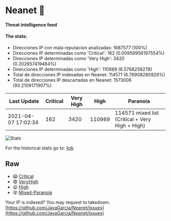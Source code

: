 # Neanet :hocho:
#### Threat intelligence feed
#### The stats:

- Direcciones IP con mala reputacion analizadas: 1687577 (100%)
- Direcciones IP determinadas como 'Critical':  162 (0.00959956197554%)
- Direcciones IP determinadas como 'Very High':  3420 (0.202657419484%)
- Direcciones IP determinadas como 'High':  110989 (6.5768258278)
- Total de direcciones IP indexadas en Neanet:  114571 (6.78908280926%)
- Total de direcciones IP descartadas en Neanet:  1573006 (93.2109171907%)

| Last Update | Critical | Very High | High | Paranoia |
| --- | --- | --- | --- | --- |
| 2021-04-07 17:02:34 | 162 | 3420 | 110989 | 114571 mixed list (Critical + Very High + High)|

![Stats](https://docs.google.com/spreadsheets/d/e/2PACX-1vSnaNMIXVabIpDJjufMlzH7poXnshF3mgd8Is1g9ytUEzVsP5my4Trn8f-xkoLLQ38xpL3HtmUexLo6/pubchart?oid=501124687&format=image)

For the historical stats go to: [link](/stats.csv)
## Raw
- :scream: [Critical](https://raw.githubusercontent.com/JavaGarcia/Neanet/master/blacklists/neanet_critical.txt)
- :fearful: [VeryHigh](https://raw.githubusercontent.com/JavaGarcia/Neanet/master/blacklists/neanet_veryHigh.txtt)
- :frowning: [High](https://raw.githubusercontent.com/JavaGarcia/Neanet/master/blacklists/neanet_high.txt)
- :dizzy_face: [Mixed-Paranoia](https://raw.githubusercontent.com/JavaGarcia/Neanet/master/blacklists/neanet_all.txt)


Your IP is indexed? You may request to takedown. [https://github.com/JavaGarcia/Neanet/issues](https://github.com/JavaGarcia/Neanet/issues)
















































































































































































































































































































































































































































































































































































































































































































































































































































































































































































































































































































































































































































































































































































































































































































































































































































































































































































































































































































































































































































































































































































































































































































































































































































































































































































































































































































































































































































































































































































































































































































































































































































































































































































































































































































































































































































































































































































































































































































































































































































































































































































































































































































































































































































































































































































































































































































































































































































































































































































































































































































































































































































































































































































































































































































































































































































